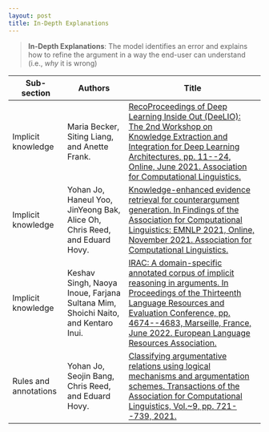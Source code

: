 ```yaml
---
layout: post
title: In-Depth Explanations
---
```


> **In-Depth Explanations**: The model identifies an error and explains how to refine the argument in a way the end-user can understand (i.e., *why* it is wrong)

| Sub-section | Authors | Title |
|-------------|--------|-------|
Implicit knowledge | Maria Becker, Siting Liang, and Anette Frank. | [RecoProceedings of Deep Learning Inside Out (DeeLIO): The 2nd Workshop on Knowledge Extraction and Integration for Deep Learning Architectures, pp. 11--24, Online, June 2021. Association for Computational Linguistics.](https://aclanthology.org/2021.deelio-1.pdf) | 
Implicit knowledge | Yohan Jo, Haneul Yoo, JinYeong Bak, Alice Oh, Chris Reed, and Eduard Hovy. | [Knowledge-enhanced evidence retrieval for counterargument generation. In Findings of the Association for Computational Linguistics: EMNLP 2021, Online, November 2021. Association for Computational Linguistics.](https://aclanthology.org/2021.findings-emnlp.264.pdf) | 
Implicit knowledge | Keshav Singh, Naoya Inoue, Farjana Sultana Mim, Shoichi Naito, and Kentaro Inui. | [IRAC: A domain-specific annotated corpus of implicit reasoning in arguments. In Proceedings of the Thirteenth Language Resources and Evaluation Conference, pp. 4674--4683, Marseille, France, June 2022. European Language Resources Association.](https://aclanthology.org/2022.lrec-1.499.pdf) | 
Rules and annotations | Yohan Jo, Seojin Bang, Chris Reed, and Eduard Hovy. | [Classifying argumentative relations using logical mechanisms and argumentation schemes. Transactions of the Association for Computational Linguistics, Vol.~9, pp. 721--739, 2021.](https://aclanthology.org/2021.tacl-1.44.pdf) | 